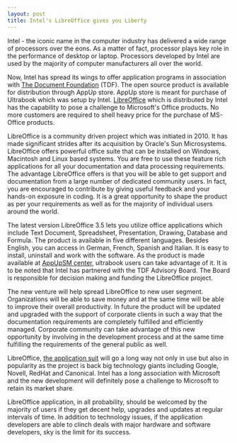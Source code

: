 ```yaml
---
layout: post
title: Intel's LibreOffice gives you Liberty
---
```


Intel - the iconic name in the computer industry has delivered a wide range of processors over the eons. As a matter of fact, processor plays key role in the performance of desktop or laptop. Processors developed by Intel are used by the majority of computer manufacturers all over the world. 

Now, Intel has spread its wings to offer application programs in association with <a href="http://www.documentfoundation.org/">The Document Foundation</a> (TDF). The open source product is available for distribution through AppUp store. AppUp store is meant for purchase of Ultrabook which was setup by Intel. <a href="http://www.libreoffice.org/">LibreOffice</a> which is distributed by Intel has the capability to pose a challenge to Microsoft's Office products. No more customers are required to shell heavy price for the purchase of MS-Office products.

LibreOffice is a community driven project which was initiated in 2010. It has made significant strides after its acquisition by Oracle's Sun Microsystems. LibreOffice offers powerful office suite that can be installed on Windows, Macintosh and Linux based systems. You are free to use these feature rich applications for all your documentation and data processing requirements. The advantage LibreOffice offers is that you will be able to get support and documentation from a large number of dedicated community users. In fact, you are encouraged to contribute by giving useful feedback and your hands-on exposure in coding. It is a great opportunity to shape the product as per your requirements as well as for the majority of individual users around the world. 

The latest version LibreOffice 3.5 lets you utilize office applications which include Text Document, Spreadsheet, Presentation, Drawing, Database and Formula. The product is available in five different languages. Besides English, you can access in German, French, Spanish and Italian. It is easy to install, uninstall and work with the software. As the product is made available at <a href="http://www.engadget.com/2010/01/07/intel-launches-appup-center-app-store-for-netbooks/">AppUpSM center</a>, ultrabook users can take advantage of it. It is to be noted that Intel has partnered with the TDF Advisory Board. The Board is responsible for decision making and funding the LibreOffice project. 

The new venture will help spread LibreOffice to new user segment. Organizations will be able to save money and at the same time will be able to improve their overall productivity. In future the product will be updated and upgraded with the support of corporate clients in such a way that the documentation requirements are completely fulfilled and efficiently managed. Corporate community can take advantage of this new opportunity by involving in the development process and at the same time fulfilling the requirements of the general public as well. 

LibreOffice, <a href="http://www.libreoffice.org/download/">the application suit</a> will go a long way not only in use but also in popularity as the project is back big technology giants including Google, Novell, RedHat and Canonical. Intel has a long association with Microsoft and the new development will definitely pose a challenge to Microsoft to retain its market share. 

LibreOffice application, in all probability, should be welcomed by the majority of users if they get decent help, upgrades and updates at regular intervals of time. In addition to technology issues, if the application developers are able to clinch deals with major hardware and software developers, sky is the limit for its success.
